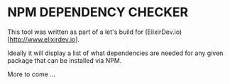 # NPM DEPENDENCY CHECKER

This tool was written as part of a let's build for (ElixirDev.io)[http://www.elixirdev.io].

Ideally it will display a list of what dependencies are needed for any given package that can be installed via NPM.

More to come ...

